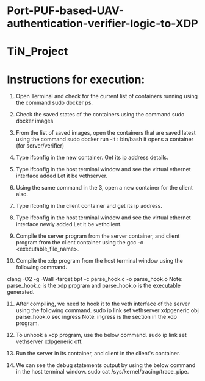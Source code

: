 # Port-PUF-based-UAV-authentication-verifier-logic-to-XDP
# TiN_Project

# Instructions for execution:

1. Open Terminal and check for the current list of containers running using the command
    sudo docker ps.

2. Check the saved states of the containers using the command
    sudo docker images

3. From the list of saved images, open the containers that are saved latest using the command
    sudo docker run -it <repository>:<tag> bin/bash
    it opens a container (for server/verifier)

4. Type ifconfig in the new container. Get its ip address details.

5. Type ifconfig in the host terminal window and see the virtual ethernet interface added
    Let it be vethserver.

6. Using the same command in the 3, open a new container for the client also.

7. Type ifconfig in the client container and get its ip address.

8. Type ifconfig in the host terminal window and see the virtual ethernet interface newly added
    Let it be vethclient.

9. Compile the server program from the server container, and client program from the client container using the gcc <filename> -o <executable_file_name>.

10. Compile the xdp program from the host terminal window using the following command.

clang -O2 -g -Wall -target bpf -c parse_hook.c -o parse_hook.o
Note: parse_hook.c is the xdp program and parse_hook.o is the executable generated.

11. After compiling, we need to hook it to the veth interface of the server using  the following command.
sudo ip link set vethserver xdpgeneric obj parse_hook.o sec ingress
Note: ingress is the section in the xdp program.

12. To unhook a xdp program, use the below command.
    sudo ip link set vethserver xdpgeneric off.

13. Run the server in its container, and client in the client's container.

14. We can see the debug statements output by using the below command in the host terminal window.
sudo cat /sys/kernel/tracing/trace_pipe.
